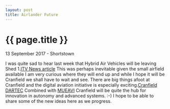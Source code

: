 ```yaml
---
layout: post
title: Airlander Future
---
```


{{ page.title }}
================

<p class="meta">13 September 2017 - Shortstown</p>

I was quite sad to hear last week that Hybrid Air Vehicles will be leaving Shed 1.[ITV News article](https://www.itv.com/news/anglia/update/2017-09-12/worlds-largest-airship-to-get-a-new-home/)  This was perhaps inevitable given the small airfield available
I am very curious where they will end up and while I hope it will be Cranfield we shall have to wait and see.
There are big things afoot at Cranfield and the digital aviation initiative is especially exciting.[Cranfield DARTEC](https://www.cranfield.ac.uk/press/news-2017/new-centre-to-spearhead-uk-research-in-digital-aviation-technology)
Combined with [MUEAVI](https://www.cranfield.ac.uk/press/news-2017/cranfield-university-wins-funding-to-test-and-validate-autonomous-vehicle-on-campus) Cranfield will be quite the hub for innovation in autonomy and advanced systems. :-)
I hope to be able to share some of the new ideas here as we progress.
